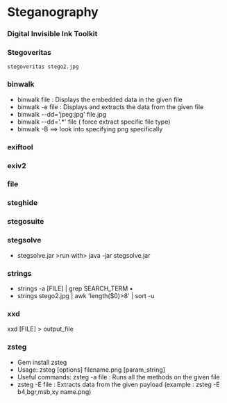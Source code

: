# Steganography



### Digital Invisible Ink Toolkit

### Stegoveritas

`stegoveritas stego2.jpg`

### **binwalk**  

* binwalk file : Displays the embedded data in the given file
* binwalk -e file : Displays and extracts the data from the given file
* binwalk --dd='jpeg:jpg' file.jpg 
* binwalk --dd='.\*' file \( force extract specific file type\)
* binwalk -B ==&gt; look into specifying png specifically

### exiftool

### exiv2

### file

### steghide

### stegosuite

### stegsolve 

* stegsolve.jar &gt;run with&gt; java -jar stegsolve.jar

### strings

* strings -a \[FILE\] \| grep SEARCH\_TERM • 
* strings stego2.jpg \| awk 'length\($0\)&gt;8' \| sort -u

### xxd

xxd \[FILE\] &gt; output\_file

### zsteg 

* Gem install zsteg  
* Usage: zsteg \[options\] filename.png \[param\_string\] 
* Useful commands: zsteg -a file : Runs all the methods on the given file  
* zsteg -E file : Extracts data from the given payload \(example : zsteg -E b4,bgr,msb,xy name.png\)

